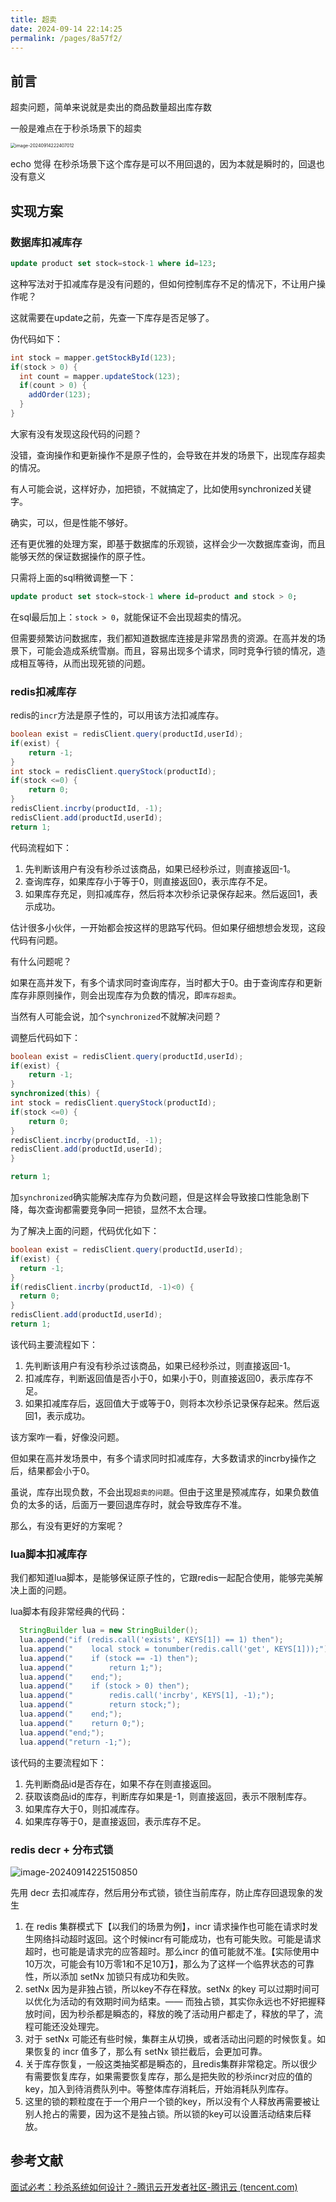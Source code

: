 ```yaml
---
title: 超卖
date: 2024-09-14 22:14:25
permalink: /pages/8a57f2/
---
```

## 前言

超卖问题，简单来说就是卖出的商品数量超出库存数

一般是难点在于秒杀场景下的超卖

<img src="https://echo798.oss-cn-shenzhen.aliyuncs.com/img/202409142224114.png" alt="image-20240914222407012" style="zoom:50%;" />

echo 觉得 在秒杀场景下这个库存是可以不用回退的，因为本就是瞬时的，回退也没有意义

## 实现方案

### 数据库扣减库存

```sql
update product set stock=stock-1 where id=123;
```

这种写法对于扣减库存是没有问题的，但如何控制库存不足的情况下，不让用户操作呢？

这就需要在update之前，先查一下库存是否足够了。

伪代码如下：

```Java
int stock = mapper.getStockById(123);
if(stock > 0) {
  int count = mapper.updateStock(123);
  if(count > 0) {
    addOrder(123);
  }
}
```

大家有没有发现这段代码的问题？

没错，查询操作和更新操作不是原子性的，会导致在并发的场景下，出现库存超卖的情况。

有人可能会说，这样好办，加把锁，不就搞定了，比如使用synchronized关键字。

确实，可以，但是性能不够好。

还有更优雅的处理方案，即基于数据库的乐观锁，这样会少一次数据库查询，而且能够天然的保证数据操作的原子性。

只需将上面的sql稍微调整一下：

```sql
update product set stock=stock-1 where id=product and stock > 0;
```

在sql最后加上：`stock > 0`，就能保证不会出现超卖的情况。

但需要频繁访问数据库，我们都知道数据库连接是非常昂贵的资源。在高并发的场景下，可能会造成系统雪崩。而且，容易出现多个请求，同时竞争行锁的情况，造成相互等待，从而出现死锁的问题。

### redis扣减库存

redis的`incr`方法是原子性的，可以用该方法扣减库存。

```Java
boolean exist = redisClient.query(productId,userId);
if(exist) {
	return -1;
}
int stock = redisClient.queryStock(productId);
if(stock <=0) {
	return 0;
}
redisClient.incrby(productId, -1);
redisClient.add(productId,userId);
return 1;
```

代码流程如下：

1. 先判断该用户有没有秒杀过该商品，如果已经秒杀过，则直接返回-1。
2. 查询库存，如果库存小于等于0，则直接返回0，表示库存不足。
3. 如果库存充足，则扣减库存，然后将本次秒杀记录保存起来。然后返回1，表示成功。

估计很多小伙伴，一开始都会按这样的思路写代码。但如果仔细想想会发现，这段代码有问题。

有什么问题呢？

如果在高并发下，有多个请求同时查询库存，当时都大于0。由于查询库存和更新库存非原则操作，则会出现库存为负数的情况，即`库存超卖`。

当然有人可能会说，加个`synchronized`不就解决问题？

调整后代码如下：

```Java
boolean exist = redisClient.query(productId,userId);
if(exist) {
	return -1;
}
synchronized(this) {
int stock = redisClient.queryStock(productId);
if(stock <=0) {
	return 0;
}
redisClient.incrby(productId, -1);
redisClient.add(productId,userId);
}

return 1;
```

加`synchronized`确实能解决库存为负数问题，但是这样会导致接口性能急剧下降，每次查询都需要竞争同一把锁，显然不太合理。

为了解决上面的问题，代码优化如下：

```Java
boolean exist = redisClient.query(productId,userId);
if(exist) {
  return -1;
}
if(redisClient.incrby(productId, -1)<0) {
  return 0;
}
redisClient.add(productId,userId);
return 1;
```

该代码主要流程如下：

1. 先判断该用户有没有秒杀过该商品，如果已经秒杀过，则直接返回-1。
2. 扣减库存，判断返回值是否小于0，如果小于0，则直接返回0，表示库存不足。
3. 如果扣减库存后，返回值大于或等于0，则将本次秒杀记录保存起来。然后返回1，表示成功。

该方案咋一看，好像没问题。

但如果在高并发场景中，有多个请求同时扣减库存，大多数请求的incrby操作之后，结果都会小于0。

虽说，库存出现负数，不会出现`超卖的问题`。但由于这里是预减库存，如果负数值负的太多的话，后面万一要回退库存时，就会导致库存不准。

那么，有没有更好的方案呢？

### lua脚本扣减库存

我们都知道lua脚本，是能够保证原子性的，它跟redis一起配合使用，能够完美解决上面的问题。

lua脚本有段非常经典的代码：

```Java
  StringBuilder lua = new StringBuilder();
  lua.append("if (redis.call('exists', KEYS[1]) == 1) then");
  lua.append("    local stock = tonumber(redis.call('get', KEYS[1]));");
  lua.append("    if (stock == -1) then");
  lua.append("        return 1;");
  lua.append("    end;");
  lua.append("    if (stock > 0) then");
  lua.append("        redis.call('incrby', KEYS[1], -1);");
  lua.append("        return stock;");
  lua.append("    end;");
  lua.append("    return 0;");
  lua.append("end;");
  lua.append("return -1;");
```

该代码的主要流程如下：

1. 先判断商品id是否存在，如果不存在则直接返回。
2. 获取该商品id的库存，判断库存如果是-1，则直接返回，表示不限制库存。
3. 如果库存大于0，则扣减库存。
4. 如果库存等于0，是直接返回，表示库存不足。

### redis decr + 分布式锁

![image-20240914225150850](https://echo798.oss-cn-shenzhen.aliyuncs.com/img/202409142251949.png)

先用 decr 去扣减库存，然后用分布式锁，锁住当前库存，防止库存回退现象的发生

1. 在 redis 集群模式下【以我们的场景为例】，incr 请求操作也可能在请求时发生网络抖动超时返回。这个时候incr有可能成功，也有可能失败。可能是请求超时，也可能是请求完的应答超时。那么incr 的值可能就不准。【实际使用中10万次，可能会有10万零1和不足10万】，那么为了这样一个临界状态的可靠性，所以添加 setNx 加锁只有成功和失败。
2. setNx 因为是非独占锁，所以key不存在释放。setNx 的key 可以过期时间可以优化为活动的有效期时间为结束。—— 而独占锁，其实你永远也不好把握释放时间，因为秒杀都是瞬态的，释放的晚了活动用户都走了，释放的早了，流程可能还没处理完。
3. 对于 setNx 可能还有些时候，集群主从切换，或者活动出问题的时候恢复。如果恢复的 incr 值多了，那么有 setNx 锁拦截后，会更加可靠。
4. 关于库存恢复，一般这类抽奖都是瞬态的，且redis集群非常稳定。所以很少有需要恢复库存，如果需要恢复库存，那么是把失败的秒杀incr对应的值的key，加入到待消费队列中。等整体库存消耗后，开始消耗队列库存。
5. 这里的锁的颗粒度在于一个用户一个锁的key，所以没有个人释放再需要被让别人抢占的需要，因为这不是独占锁。所以锁的key可以设置活动结束后释放。

## 参考文献

[面试必考：秒杀系统如何设计？-腾讯云开发者社区-腾讯云 (tencent.com)](https://cloud.tencent.com/developer/article/1863530)